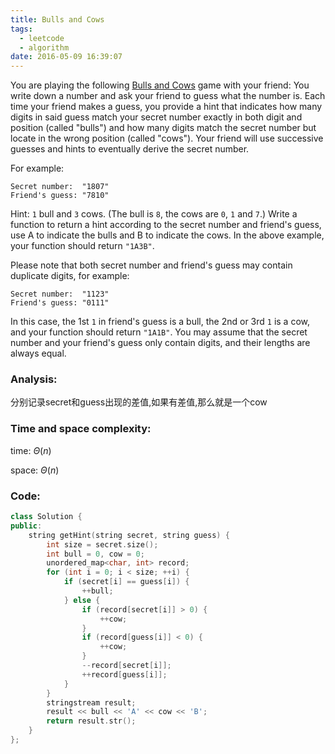 ```yaml
---
title: Bulls and Cows
tags:
  - leetcode
  - algorithm
date: 2016-05-09 16:39:07
---
```

>
You are playing the following [Bulls and Cows](https://en.wikipedia.org/wiki/Bulls_and_Cows) game with your friend: You write down a number and ask your friend to guess what the number is. Each time your friend makes a guess, you provide a hint that indicates how many digits in said guess match your secret number exactly in both digit and position (called "bulls") and how many digits match the secret number but locate in the wrong position (called "cows"). Your friend will use successive guesses and hints to eventually derive the secret number.

For example:
>
```
Secret number:  "1807"
Friend's guess: "7810"
```
>
Hint: `1` bull and `3` cows. (The bull is `8`, the cows are `0`, `1` and `7`.)
Write a function to return a hint according to the secret number and friend's guess, use A to indicate the bulls and B to indicate the cows. In the above example, your function should return `"1A3B"`.

Please note that both secret number and friend's guess may contain duplicate digits, for example:
>
```
Secret number:  "1123"
Friend's guess: "0111"
```
>
In this case, the 1st `1` in friend's guess is a bull, the 2nd or 3rd `1` is a cow, and your function should return `"1A1B"`.
You may assume that the secret number and your friend's guess only contain digits, and their lengths are always equal.
>

### Analysis:
分别记录secret和guess出现的差值,如果有差值,那么就是一个cow
### Time and space complexity:
time: $\Theta (n)$

space: $\Theta (n)$
### Code:
```cpp
class Solution {
public:
    string getHint(string secret, string guess) {
        int size = secret.size();
        int bull = 0, cow = 0;
        unordered_map<char, int> record;
        for (int i = 0; i < size; ++i) {
            if (secret[i] == guess[i]) {
                ++bull;
            } else {
                if (record[secret[i]] > 0) {
                    ++cow;
                }
                if (record[guess[i]] < 0) {
                    ++cow;
                }
                --record[secret[i]];
                ++record[guess[i]];
            }
        }
        stringstream result;
        result << bull << 'A' << cow << 'B';
        return result.str();
    }
};
```
